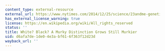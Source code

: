 ```yaml
---
content_type: external-resource
external_url: https://www.nytimes.com/2014/12/25/science/23andme-genetic-ethnicity-study.html
has_external_license_warning: true
license: https://en.wikipedia.org/wiki/All_rights_reserved
status: ''
title: White? Black? A Murky Distinction Grows Still Murkier
uid: d6afa7de-1de0-4e3a-bf61-6f363f12d23d
wayback_url: ''
---
```

